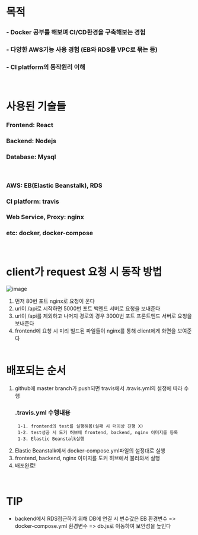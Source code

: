 # 목적
### - Docker 공부를 해보며 CI/CD환경을 구축해보는 경험
### - 다양한 AWS기능 사용 경험 (EB와 RDS를 VPC로 묶는 등)
### - CI platform의 동작원리 이해
<br />

# 사용된 기술들
### Frontend: React
### Backend: Nodejs
### Database: Mysql
<br />

### AWS: EB(Elastic Beanstalk), RDS
### CI platform: travis
### Web Service, Proxy: nginx
### etc: docker, docker-compose
<br />

# client가 request 요청 시 동작 방법
![image](https://user-images.githubusercontent.com/71641127/190892701-5ef28d52-dca9-46b3-b00c-463442031ca9.png)
1. 먼저 80번 포트 nginx로 요청이 온다
2. url이 /api로 시작하면 5000번 포트 백엔드 서버로 요청을 보내준다
3. url이 /api를 제외하고 나머지 경로의 경우 3000번 포트 프론트엔드 서버로 요청을 보내준다
4. frontend에 요청 시 미리 빌드된 파일들이 nginx를 통해 client에게 화면을 보여준다
<br /><br />

# 배포되는 순서
1. github에 master branch가 push되면 travis에서 .travis.yml의 설정에 따라 수행<br />
    ### .travis.yml 수행내용
        1-1. frontend의 test를 실행해봄(실패 시 더이상 진행 X)
        1-2. test성공 시 도커 허브에 frontend, backend, nginx 이미지를 등록
        1-3. Elastic Beanstalk실행
2. Elastic Beanstalk에서 docker-compose.yml파일의 설정대로 실행
3. frontend, backend, nginx 이미지를 도커 허브에서 불러와서 실행
4. 배포완료!
<br />

# TIP
- backend에서 RDS접근하기 위해 DB에 연결 시 변수값은
EB 환경변수 => docker-compose.yml 횐경변수 => db.js로 이동하여 보안성을 높인다